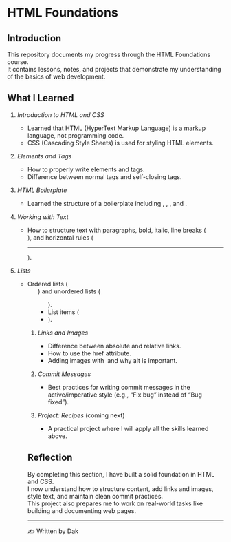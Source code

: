 # HTML Foundations

## Introduction
This repository documents my progress through the HTML Foundations course.  
It contains lessons, notes, and projects that demonstrate my understanding of the basics of web development.  

## What I Learned

1. *Introduction to HTML and CSS*  
   - Learned that HTML (HyperText Markup Language) is a markup language, not programming code.  
   - CSS (Cascading Style Sheets) is used for styling HTML elements.  

2. *Elements and Tags*  
   - How to properly write elements and tags.  
   - Difference between normal tags and self-closing tags.  

3. *HTML Boilerplate*  
   - Learned the structure of a boilerplate including <!DOCTYPE html>, <meta charset="UTF-8">, <head>, and <body>.  

4. *Working with Text*  
   - How to structure text with paragraphs, bold, italic, line breaks (<br>), and horizontal rules (<hr>).  

5. *Lists*  
   - Ordered lists (<ol>) and unordered lists (<ul>).  
   - List items (<li>).  

6. *Links and Images*  
   - Difference between absolute and relative links.  
   - How to use the href attribute.  
   - Adding images with <img src="" alt=""> and why alt is important.  

7. *Commit Messages*  
   - Best practices for writing commit messages in the active/imperative style (e.g., “Fix bug” instead of “Bug fixed”).  

8. *Project: Recipes* (coming next)  
   - A practical project where I will apply all the skills learned above.  

## Reflection
By completing this section, I have built a solid foundation in HTML and CSS.  
I now understand how to structure content, add links and images, style text, and maintain clean commit practices.  
This project also prepares me to work on real-world tasks like building and documenting web pages.  

---

✍ Written by Dak